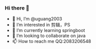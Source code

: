 ### Hi there 🍨

- 👋 Hi, I’m @uguang2003
- 👀 I’m interested in 剪辑，PS
- 🌱 I’m currently learning springboot
- 💞️ I’m looking to collaborate on java
- 📫 How to reach me QQ:2083206548
 

<!---
uguang2003/uguang2003 is a ✨ special ✨ repository because its `README.md` (this file) appears on your GitHub profile.
You can click the Preview link to take a look at your changes.
--->

